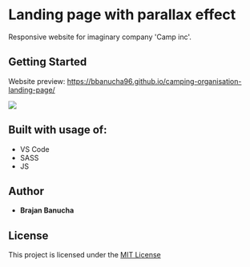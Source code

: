 # Landing page with parallax effect

Responsive website for imaginary company 'Camp inc'. 

## Getting Started

Website preview: https://bbanucha96.github.io/camping-organisation-landing-page/

![](https://i.imgur.com/cMAqZi2.png)

## Built with usage of:

* VS Code
* SASS
* JS

## Author

* **Brajan Banucha** 

## License

This project is licensed under the [MIT License](LICENSE)

